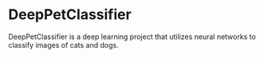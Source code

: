 # DeepPetClassifier
DeepPetClassifier is a deep learning project that utilizes neural networks to classify images of cats and dogs.
